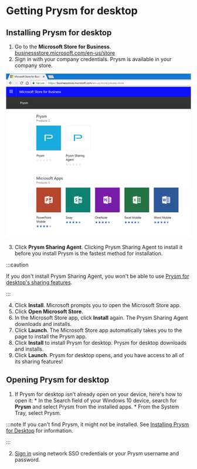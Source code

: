 # Getting Prysm for desktop

## Installing Prysm for desktop

1. Go to the **Microsoft Store for Business**. [businessstore.microsoft.com/en-us/store](https://businessstore.microsoft.com/en-us/store)
2. Sign in with your company credentials. Prysm is available in your company store.

![figure 1](pfd001.png)

3. Click **Prysm Sharing Agent**.
 Clicking Prysm Sharing Agent to install it before you install Prysm is the fastest method for installation.

:::caution

If you don't install Prysm Sharing Agent, you won't be able to use [Prysm for desktop's sharing features](../Share/SharingYourDesktop.htm).

:::

4. Click **Install**. 
 Microsoft prompts you to open the Microsoft Store app.
5. Click **Open Microsoft Store**.
6. In the Microsoft Store app, click **Install** again.
 The Prysm Sharing Agent downloads and installs.
7. Click **Launch**.
 The Microsoft Store app automatically takes you to the page to install the Prysm app.
8. Click **Install** to install Prysm for desktop.
 Prysm for desktop downloads and installs.
9. Click **Launch**.
 Prysm for desktop opens, and you have access to all of its sharing features!

## Opening Prysm for desktop

1. If Prysm for desktop isn't already open on your device, here's how to open it: * In the Search field of your Windows 10 device, search for **Prysm** and select Prysm from the installed apps. * From the System Tray, select Prysm.

:::note
If you can't find Prysm, it might not be installed. See [Installing Prysm for Desktop](#InstalliingPFD) for information.

:::

2. [Sign in](SigningInToPrysm.html#DesktopSignIn) using network SSO credentials or your Prysm username and password.